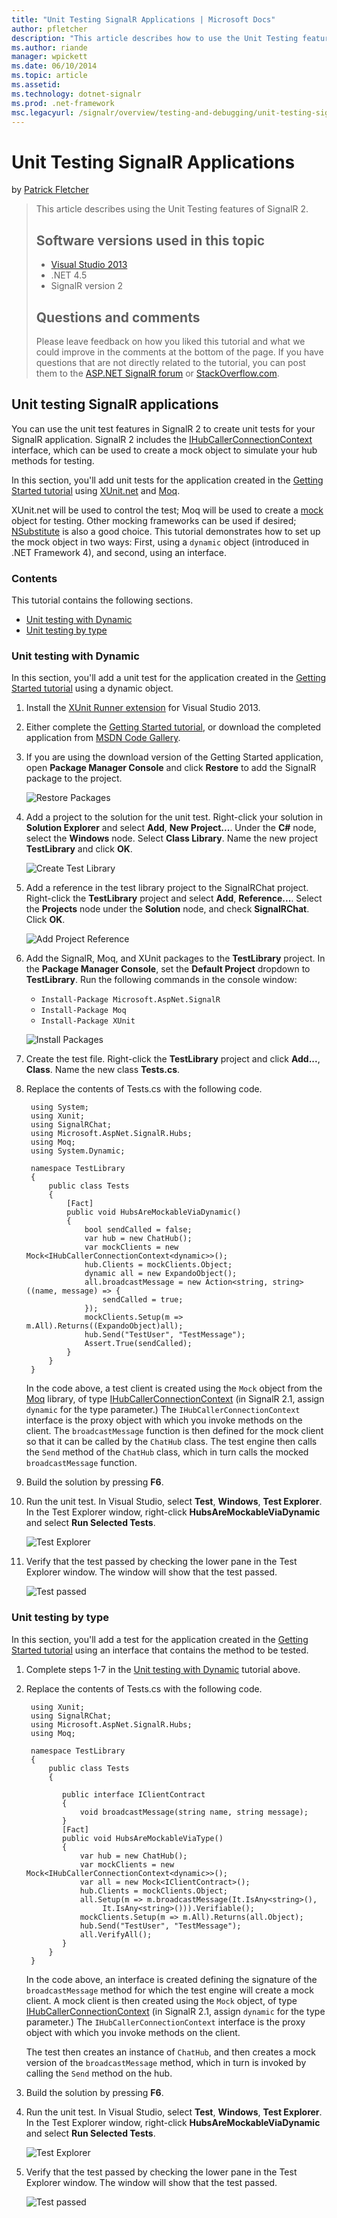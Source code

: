 ```yaml
---
title: "Unit Testing SignalR Applications | Microsoft Docs"
author: pfletcher
description: "This article describes how to use the Unit Testing features of SignalR 2.0."
ms.author: riande
manager: wpickett
ms.date: 06/10/2014
ms.topic: article
ms.assetid: 
ms.technology: dotnet-signalr
ms.prod: .net-framework
msc.legacyurl: /signalr/overview/testing-and-debugging/unit-testing-signalr-applications
---
```

Unit Testing SignalR Applications
====================
by [Patrick Fletcher](https://github.com/pfletcher)

> This article describes using the Unit Testing features of SignalR 2. 
> 
> ## Software versions used in this topic
> 
> 
> - [Visual Studio 2013](https://www.microsoft.com/visualstudio/eng/2013-downloads)
> - .NET 4.5
> - SignalR version 2
>   
> 
> 
> ## Questions and comments
> 
> Please leave feedback on how you liked this tutorial and what we could improve in the comments at the bottom of the page. If you have questions that are not directly related to the tutorial, you can post them to the [ASP.NET SignalR forum](https://forums.asp.net/1254.aspx/1?ASP+NET+SignalR) or [StackOverflow.com](http://stackoverflow.com/).


<a id="unit"></a>
## Unit testing SignalR applications

You can use the unit test features in SignalR 2 to create unit tests for your SignalR application. SignalR 2 includes the [IHubCallerConnectionContext](https://msdn.microsoft.com/en-us/library/microsoft.aspnet.signalr.hubs.ihubcallerconnectioncontext(v=vs.118).aspx) interface, which can be used to create a mock object to simulate your hub methods for testing.

In this section, you'll add unit tests for the application created in the [Getting Started tutorial](../getting-started/tutorial-getting-started-with-signalr.md) using [XUnit.net](http://xunit.codeplex.com/) and [Moq](https://github.com/Moq/moq4).

XUnit.net will be used to control the test; Moq will be used to create a [mock](http://en.wikipedia.org/wiki/Mock_object) object for testing. Other mocking frameworks can be used if desired; [NSubstitute](http://nsubstitute.github.io/) is also a good choice. This tutorial demonstrates how to set up the mock object in two ways: First, using a `dynamic` object (introduced in .NET Framework 4), and second, using an interface.

### Contents

This tutorial contains the following sections.

- [Unit testing with Dynamic](#dynamic)
- [Unit testing by type](#type)

<a id="dynamic"></a>
### Unit testing with Dynamic

In this section, you'll add a unit test for the application created in the [Getting Started tutorial](../getting-started/tutorial-getting-started-with-signalr.md) using a dynamic object.

1. Install the [XUnit Runner extension](https://visualstudiogallery.msdn.microsoft.com/463c5987-f82b-46c8-a97e-b1cde42b9099) for Visual Studio 2013.
2. Either complete the [Getting Started tutorial](../getting-started/tutorial-getting-started-with-signalr.md), or download the completed application from [MSDN Code Gallery](https://code.msdn.microsoft.com/SignalR-Getting-Started-b9d18aa9).
3. If you are using the download version of the Getting Started application, open **Package Manager Console** and click **Restore** to add the SignalR package to the project.

    ![Restore Packages](unit-testing-signalr-applications/_static/image1.png)
4. Add a project to the solution for the unit test. Right-click your solution in **Solution Explorer** and select **Add**, **New Project...**. Under the **C#** node, select the **Windows** node. Select **Class Library**. Name the new project **TestLibrary** and click **OK**.

    ![Create Test Library](unit-testing-signalr-applications/_static/image2.png)
5. Add a reference in the test library project to the SignalRChat project. Right-click the **TestLibrary** project and select **Add**, **Reference...**. Select the **Projects** node under the **Solution** node, and check **SignalRChat**. Click **OK**.

    ![Add Project Reference](unit-testing-signalr-applications/_static/image3.png)
6. Add the SignalR, Moq, and XUnit packages to the **TestLibrary** project. In the **Package Manager Console**, set the **Default Project** dropdown to **TestLibrary**. Run the following commands in the console window:

    - `Install-Package Microsoft.AspNet.SignalR`
    - `Install-Package Moq`
    - `Install-Package XUnit`

    ![Install Packages](unit-testing-signalr-applications/_static/image4.png)
7. Create the test file. Right-click the **TestLibrary** project and click **Add...**, **Class**. Name the new class **Tests.cs**.
8. Replace the contents of Tests.cs with the following code.

        using System;
        using Xunit;
        using SignalRChat;
        using Microsoft.AspNet.SignalR.Hubs;
        using Moq;
        using System.Dynamic;
        
        namespace TestLibrary
        {
            public class Tests
            {
                [Fact]
                public void HubsAreMockableViaDynamic()
                {
                    bool sendCalled = false;
                    var hub = new ChatHub();
                    var mockClients = new Mock<IHubCallerConnectionContext<dynamic>>();
                    hub.Clients = mockClients.Object;
                    dynamic all = new ExpandoObject();
                    all.broadcastMessage = new Action<string, string>((name, message) => {
                        sendCalled = true;
                    });
                    mockClients.Setup(m => m.All).Returns((ExpandoObject)all);
                    hub.Send("TestUser", "TestMessage");
                    Assert.True(sendCalled);
                }
            }
        }

    In the code above, a test client is created using the `Mock` object from the [Moq](https://github.com/Moq/moq4) library, of type [IHubCallerConnectionContext](https://msdn.microsoft.com/en-us/library/microsoft.aspnet.signalr.hubs.ihubcallerconnectioncontext(v=vs.118).aspx) (in SignalR 2.1, assign `dynamic` for the type parameter.) The `IHubCallerConnectionContext` interface is the proxy object with which you invoke methods on the client. The `broadcastMessage` function is then defined for the mock client so that it can be called by the `ChatHub` class. The test engine then calls the `Send` method of the `ChatHub` class, which in turn calls the mocked `broadcastMessage` function.
9. Build the solution by pressing **F6**.
10. Run the unit test. In Visual Studio, select **Test**, **Windows**, **Test Explorer**. In the Test Explorer window, right-click **HubsAreMockableViaDynamic** and select **Run Selected Tests**.

    ![Test Explorer](unit-testing-signalr-applications/_static/image5.png)
11. Verify that the test passed by checking the lower pane in the Test Explorer window. The window will show that the test passed.

    ![Test passed](unit-testing-signalr-applications/_static/image6.png)

<a id="type"></a>
### Unit testing by type

In this section, you'll add a test for the application created in the [Getting Started tutorial](../getting-started/tutorial-getting-started-with-signalr.md) using an interface that contains the method to be tested.

1. Complete steps 1-7 in the [Unit testing with Dynamic](#dynamic) tutorial above.
2. Replace the contents of Tests.cs with the following code.

        using Xunit;
        using SignalRChat;
        using Microsoft.AspNet.SignalR.Hubs;
        using Moq;
        
        namespace TestLibrary
        {
            public class Tests
            {
               
               public interface IClientContract
               {
                   void broadcastMessage(string name, string message);
               }
               [Fact]
               public void HubsAreMockableViaType()
               {
                   var hub = new ChatHub();
                   var mockClients = new Mock<IHubCallerConnectionContext<dynamic>>();
                   var all = new Mock<IClientContract>();
                   hub.Clients = mockClients.Object;
                   all.Setup(m => m.broadcastMessage(It.IsAny<string>(), 
                   		It.IsAny<string>())).Verifiable();
                   mockClients.Setup(m => m.All).Returns(all.Object);
                   hub.Send("TestUser", "TestMessage");
                   all.VerifyAll();
               }
            }
        }

    In the code above, an interface is created defining the signature of the `broadcastMessage` method for which the test engine will create a mock client. A mock client is then created using the `Mock` object, of type [IHubCallerConnectionContext](https://msdn.microsoft.com/en-us/library/microsoft.aspnet.signalr.hubs.ihubcallerconnectioncontext(v=vs.118).aspx) (in SignalR 2.1, assign `dynamic` for the type parameter.) The `IHubCallerConnectionContext` interface is the proxy object with which you invoke methods on the client.

    The test then creates an instance of `ChatHub`, and then creates a mock version of the `broadcastMessage` method, which in turn is invoked by calling the `Send` method on the hub.
3. Build the solution by pressing **F6**.
4. Run the unit test. In Visual Studio, select **Test**, **Windows**, **Test Explorer**. In the Test Explorer window, right-click **HubsAreMockableViaDynamic** and select **Run Selected Tests**.

    ![Test Explorer](unit-testing-signalr-applications/_static/image7.png)
5. Verify that the test passed by checking the lower pane in the Test Explorer window. The window will show that the test passed.

    ![Test passed](unit-testing-signalr-applications/_static/image8.png)